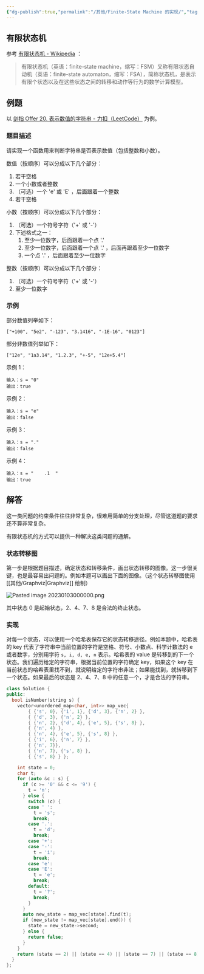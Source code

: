 ```yaml
---
{"dg-publish":true,"permalink":"/其他/Finite-State Machine 的实现/","tags":["algorithm"]}
---
```



## 有限状态机

参考 [有限状态机 - Wikipedia](https://zh.wikipedia.org/wiki/%E6%9C%89%E9%99%90%E7%8A%B6%E6%80%81%E6%9C%BA) ：

> 有限状态机（英语：finite-state machine，缩写：FSM）又称有限状态自动机（英语：finite-state automaton，缩写：FSA），简称状态机，是表示有限个状态以及在这些状态之间的转移和动作等行为的数学计算模型。  

## 例题

以 [剑指 Offer 20. 表示数值的字符串 - 力扣（LeetCode）](https://leetcode.cn/problems/biao-shi-shu-zhi-de-zi-fu-chuan-lcof/) 为例。

### 题目描述

请实现一个函数用来判断字符串是否表示数值（包括整数和小数）。

数值（按顺序）可以分成以下几个部分：

1. 若干空格
2. 一个小数或者整数
3. （可选）一个 'e' 或 'E' ，后面跟着一个整数
4. 若干空格

小数（按顺序）可以分成以下几个部分：

1. （可选）一个符号字符（'+' 或 '-'）
2. 下述格式之一：
	1. 至少一位数字，后面跟着一个点 '.'
	2. 至少一位数字，后面跟着一个点 '.' ，后面再跟着至少一位数字
	3. 一个点 '.' ，后面跟着至少一位数字

整数（按顺序）可以分成以下几个部分：

1. （可选）一个符号字符（'+' 或 '-'）
2. 至少一位数字

### 示例

部分数值列举如下：

```
["+100", "5e2", "-123", "3.1416", "-1E-16", "0123"]
```

部分非数值列举如下：

```
["12e", "1a3.14", "1.2.3", "+-5", "12e+5.4"]
```

示例 1：

```
输入：s = "0"
输出：true
```

示例 2：

```
输入：s = "e"
输出：false
```

示例 3：

```
输入：s = "."
输出：false
```

示例 4：

```
输入：s = "    .1  "
输出：true
```

## 解答

这一类问题的约束条件往往非常复杂，很难用简单的分支处理，尽管这道题的要求还不算非常复杂。

有限状态机的方式可以提供一种解决这类问题的通解。

### 状态转移图

第一步是根据题目描述，确定状态和转移条件，画出状态转移的图像。这一步很关键，也是最容易出问题的。例如本题可以画出下面的图像。（这个状态转移图使用 [[其他/Graphviz\|Graphviz]] 绘制）

![Pasted image 20230103000000.png](/img/user/00%20Attachments/Pasted%20image%2020230103000000.png)

其中状态 0 是起始状态，2、4、7、8 是合法的终止状态。

### 实现

对每一个状态，可以使用一个哈希表保存它的状态转移途径。例如本题中，哈希表的 key 代表了字符串中当前位置的字符是空格、符号、小数点、科学计数法的 e 或者数字，分别用字符 `s, i, d, e, n` 表示。哈希表的 value 是转移到的下一个状态。我们遍历给定的字符串，根据当前位置的字符确定 key，如果这个 key 在当前状态的哈希表里找不到，就说明给定的字符串非法；如果能找到，就转移到下一个状态。如果最后的状态是 2、4、7、8 中的任意一个，才是合法的字符串。

```cpp
class Solution {
public:
  bool isNumber(string s) {
    vector<unordered_map<char, int>> map_vec{
        { {'s', 0}, {'i', 1}, {'d', 3}, {'n', 2} },
        { {'d', 3}, {'n', 2} },
        { {'n', 2}, {'d', 4}, {'e', 5}, {'s', 8} },
        { {'n', 4} },
        { {'n', 4}, {'e', 5}, {'s', 8} },
        { {'i', 6}, {'n', 7} },
        { {'n', 7}},
        { {'n', 7}, {'s', 8} },
        { {'s', 8} } };

    int state = 0;
    char t;
    for (auto &c : s) {
      if (c >= '0' && c <= '9') {
        t = 'n';
      } else {
        switch (c) {
        case ' ':
          t = 's';
          break;
        case '.':
          t = 'd';
          break;
        case '+':
        case '-':
          t = 'i';
          break;
        case 'e':
        case 'E':
          t = 'e';
          break;
        default:
          t = '?';
          break;
        }
      }
      auto new_state = map_vec[state].find(t);
      if (new_state != map_vec[state].end()) {
        state = new_state->second;
      } else {
        return false;
      }
    }
    return (state == 2) || (state == 4) || (state == 7) || (state == 8);
  }
};
```
